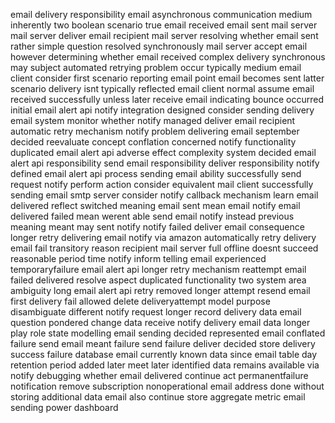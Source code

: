 email delivery responsibility email asynchronous communication medium inherently two boolean scenario true email received email sent mail server mail server deliver email recipient mail server resolving whether email sent rather simple question resolved synchronously mail server accept email however determining whether email received complex delivery synchronous may subject automated retrying problem occur typically medium email client consider first scenario reporting email point email becomes sent latter scenario delivery isnt typically reflected email client normal assume email received successfully unless later receive email indicating bounce occurred initial email alert api notify integration designed consider sending delivery email system monitor whether notify managed deliver email recipient automatic retry mechanism notify problem delivering email september decided reevaluate concept conflation concerned notify functionality duplicated email alert api adverse effect complexity system decided email alert api responsibility send email responsibility deliver responsibility notify defined email alert api process sending email ability successfully send request notify perform action consider equivalent mail client successfully sending email smtp server consider notify callback mechanism learn email delivered reflect switched meaning email sent mean email notify email delivered failed mean werent able send email notify instead previous meaning meant may sent notify notify failed deliver email consequence longer retry delivering email notify via amazon automatically retry delivery email fail transitory reason recipient mail server full offline doesnt succeed reasonable period time notify inform telling email experienced temporaryfailure email alert api longer retry mechanism reattempt email failed delivered resolve aspect duplicated functionality two system area ambiguity long email alert api retry removed longer attempt resend email first delivery fail allowed delete deliveryattempt model purpose disambiguate different notify request longer record delivery data email question pondered change data receive notify delivery email data longer play role state modelling email sending decided represented email conflated failure send email meant failure send failure deliver decided store delivery success failure database email currently known data since email table day retention period added later meet later identified data remains available via notify debugging whether email delivered continue act permanentfailure notification remove subscription nonoperational email address done without storing additional data email also continue store aggregate metric email sending power dashboard